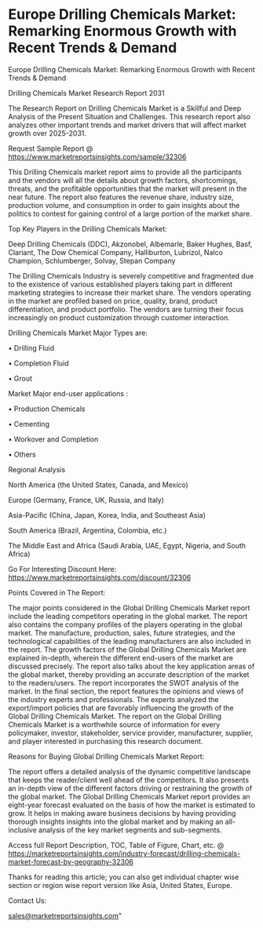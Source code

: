 # Europe Drilling Chemicals Market: Remarking Enormous Growth with Recent Trends & Demand
 Europe Drilling Chemicals Market: Remarking Enormous Growth with Recent Trends & Demand

Drilling Chemicals Market Research Report 2031

The Research Report on Drilling Chemicals Market is a Skillful and Deep Analysis of the Present Situation and Challenges. This research report also analyzes other important trends and market drivers that will affect market growth over 2025-2031.

Request Sample Report @ https://www.marketreportsinsights.com/sample/32306

This Drilling Chemicals market report aims to provide all the participants and the vendors will all the details about growth factors, shortcomings, threats, and the profitable opportunities that the market will present in the near future. The report also features the revenue share, industry size, production volume, and consumption in order to gain insights about the politics to contest for gaining control of a large portion of the market share.

Top Key Players in the Drilling Chemicals Market:

Deep Drilling Chemicals (DDC), Akzonobel, Albemarle, Baker Hughes, Basf, Clariant, The Dow Chemical Company, Halliburton, Lubrizol, Nalco Champion, Schlumberger, Solvay, Stepan Company

The Drilling Chemicals Industry is severely competitive and fragmented due to the existence of various established players taking part in different marketing strategies to increase their market share. The vendors operating in the market are profiled based on price, quality, brand, product differentiation, and product portfolio. The vendors are turning their focus increasingly on product customization through customer interaction.

Drilling Chemicals Market Major Types are:

• Drilling Fluid

• Completion Fluid

• Grout

Market Major end-user applications :

• Production Chemicals

• Cementing

• Workover and Completion

• Others

Regional Analysis

North America (the United States, Canada, and Mexico)

Europe (Germany, France, UK, Russia, and Italy)

Asia-Pacific (China, Japan, Korea, India, and Southeast Asia)

South America (Brazil, Argentina, Colombia, etc.)

The Middle East and Africa (Saudi Arabia, UAE, Egypt, Nigeria, and South Africa)

Go For Interesting Discount Here: https://www.marketreportsinsights.com/discount/32306

Points Covered in The Report:

The major points considered in the Global Drilling Chemicals Market report include the leading competitors operating in the global market.
The report also contains the company profiles of the players operating in the global market.
The manufacture, production, sales, future strategies, and the technological capabilities of the leading manufacturers are also included in the report.
The growth factors of the Global Drilling Chemicals Market are explained in-depth, wherein the different end-users of the market are discussed precisely.
The report also talks about the key application areas of the global market, thereby providing an accurate description of the market to the readers/users.
The report incorporates the SWOT analysis of the market. In the final section, the report features the opinions and views of the industry experts and professionals. The experts analyzed the export/import policies that are favorably influencing the growth of the Global Drilling Chemicals Market.
The report on the Global Drilling Chemicals Market is a worthwhile source of information for every policymaker, investor, stakeholder, service provider, manufacturer, supplier, and player interested in purchasing this research document.

Reasons for Buying Global Drilling Chemicals Market Report:

The report offers a detailed analysis of the dynamic competitive landscape that keeps the reader/client well ahead of the competitors.
It also presents an in-depth view of the different factors driving or restraining the growth of the global market.
The Global Drilling Chemicals Market report provides an eight-year forecast evaluated on the basis of how the market is estimated to grow.
It helps in making aware business decisions by having providing thorough insights insights into the global market and by making an all-inclusive analysis of the key market segments and sub-segments.

Access full Report Description, TOC, Table of Figure, Chart, etc. @ https://marketreportsinsights.com/industry-forecast/drilling-chemicals-market-forecast-by-geography-32306

Thanks for reading this article; you can also get individual chapter wise section or region wise report version like Asia, United States, Europe.

Contact Us:

sales@marketreportsinsights.com"

